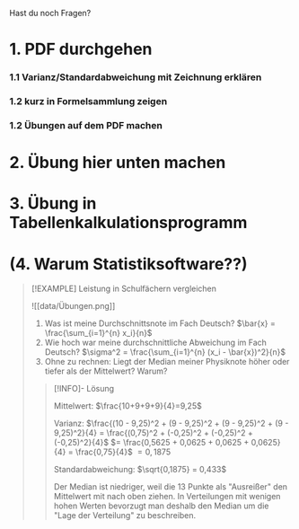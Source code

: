 Hast du noch Fragen?
# 1. PDF durchgehen
### 1.1 Varianz/Standardabweichung mit Zeichnung erklären
### 1.2 kurz in Formelsammlung zeigen 
### 1.2 Übungen auf dem PDF machen

# 2. Übung hier unten machen 

# 3. Übung in Tabellenkalkulationsprogramm

# (4. Warum Statistiksoftware??)

>[!EXAMPLE]  Leistung in Schulfächern vergleichen
>
>![[data/Übungen.png]]
>
>1. Was ist meine Durchschnittsnote im Fach Deutsch? 
>   $\bar{x} = \frac{\sum_{i=1}^{n} x_i}{n}$
>2. Wie hoch war meine durchschnittliche Abweichung im Fach Deutsch? 
> $\sigma^2 = \frac{\sum_{i=1}^{n} (x_i - \bar{x})^2}{n}$
>3. Ohne zu rechnen: Liegt der Median meiner Physiknote höher oder tiefer als der Mittelwert? Warum?
> >[!INFO]- Lösung
> >
> > 
> >Mittelwert: 
> >$\frac{10+9+9+9}{4}=9,25$
> >
> >Varianz: 
> >$\frac{(10 - 9,25)^2 + (9 - 9,25)^2 + (9 - 9,25)^2 + (9 - 9,25)^2}{4} = \frac{(0,75)^2 + (-0,25)^2 + (-0,25)^2 + (-0,25)^2}{4}$
> >$= \frac{0,5625 + 0,0625 + 0,0625 + 0,0625}{4} = \frac{0,75}{4}$
> >$= 0,1875$ 
> >
> >Standardabweichung: 
> >$\sqrt{0,1875} = 0,433$
> >
> >Der Median ist niedriger, weil die 13 Punkte als "Ausreißer" den Mittelwert mit nach oben ziehen. In Verteilungen mit wenigen hohen Werten bevorzugt man deshalb den Median um die "Lage der Verteilung" zu beschreiben.




